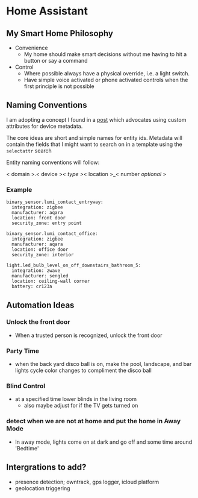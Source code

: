 # Home Assistant

## My Smart Home Philosophy

* Convenience 
  * My home should make smart decisions without me having to hit a button or say a command
* Control
  * Where possible always have a physical override, i.e. a light switch.
  * Have simple voice activated or phone activated controls when the first principle is not possible

## Naming Conventions

I am adopting a concept I found in a [post](https://community.home-assistant.io/t/recommended-ways-to-manage-devices-and-entities-names/243815/13) which advocates using custom attributes for device metadata.

The core ideas are short and simple names for entity ids.  Metadata will contain the fields that I might want to search on in a template using the `selectattr` search

Entity naming conventions will follow:

< domain >.< device >_< type >_< location >_< number *optional* >

### Example
```
binary_sensor.lumi_contact_entryway:
  integration: zigbee
  manufacturer: aqara
  location: front door
  security_zone: entry point
```
```
binary_sensor.lumi_contact_office:
  integration: zigbee
  manufacturer: aqara
  location: office door
  security_zone: interior
```
```
light.led_bulb_level_on_off_downstairs_bathroom_5:
  integration: zwave
  manufacturer: sengled
  location: ceiling-wall corner
  battery: cr123a
```

## Automation Ideas

### Unlock the front door
* When a trusted person is recognized, unlock the front door

### Party Time
* when the back yard disco ball is on, make the pool, landscape, and bar lights cycle color changes to compliment the disco ball

### Blind Control
* at a specified time lower blinds in the living room
    * also maybe adjust for if the TV gets turned on

### detect when we are not at home and put the home in Away Mode
* In away mode, lights come on at dark and go off and some time around 'Bedtime'

## Intergrations to add?
* presence detection; owntrack, gps logger, icloud platform 
* geolocation triggering
